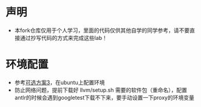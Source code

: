 # 声明
- 本fork仓库仅用于个人学习，里面的代码仅供其他自学的同学参考，请不要直接通过抄写代码的方式来完成这些lab！

# 环境配置

- 参考[可选方案3](https://arcsysu.github.io/YatCC/#/introduction/environment?id=可选方案-3-命令行手动配置（不使用-docker）)，在ubuntu上配置环境
- 防止网络问题，提前下载好 llvm/setup.sh 需要的软件包（重命名），配置antlr的时候会遇到googletest下载不下来，要手动设置一下proxy的环境变量


